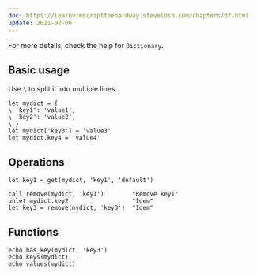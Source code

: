 ```yaml
---
doc: https://learnvimscriptthehardway.stevelosh.com/chapters/37.html
update: 2021-02-06
---
```


For more details, check the help for `Dictionary`.

## Basic usage

Use `\` to split it into multiple lines.

```vim
let mydict = {
\ 'key1': 'value1',
\ 'key2': 'value2',
\ }
let mydict['key3'] = 'value3'
let mydict.key4 = 'value4'
```

## Operations

```vim
let key1 = get(mydict, 'key1', 'default')

call remove(mydict, 'key1')        "Remove key1"
unlet mydict.key2                  "Idem"
let key3 = remove(mydict, 'key3')  "Idem"
```

## Functions

```vim
echo has_key(mydict, 'key3')
echo keys(mydict)
echo values(mydict)
```
